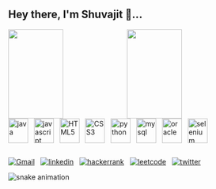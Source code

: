 ## Hey there, I'm Shuvajit 👋...
<div>
  <img align="left" height="180em" width="47%" src="https://github-readme-stats.vercel.app/api?username=shuvajit-geek&show_icons=true&theme=radical" />
  <img align="left" height="180em" width="47%" src="https://github-readme-stats.vercel.app/api/top-langs/?username=shuvajit-geek&layout=compact&theme=radical" />
</div>

##

<div style="display: inline_block; margin-top: 20px;">
  <img align="center" height="50" width="40" src="https://cdn.jsdelivr.net/gh/devicons/devicon/icons/java/java-original.svg" alt="java" />
  &nbsp
  <img align="center" height="50" width="40" src="https://cdn.jsdelivr.net/gh/devicons/devicon/icons/javascript/javascript-original.svg" alt="javascript" />
  &nbsp
  <img align="center" height="50" width="40" src="https://cdn.jsdelivr.net/gh/devicons/devicon/icons/html5/html5-original.svg" alt="HTML5" />
  &nbsp
  <img align="center" height="50" width="40" src="https://cdn.jsdelivr.net/gh/devicons/devicon/icons/css3/css3-original.svg" alt="CSS3" />
  &nbsp
  <img align="center" height="50" width="40" src="https://cdn.jsdelivr.net/gh/devicons/devicon/icons/python/python-original.svg" alt="python" />
  &nbsp
  <img align="center" height="50" width="40" src="https://cdn.jsdelivr.net/gh/devicons/devicon/icons/mysql/mysql-original.svg" alt="mysql"/>
  &nbsp
  <img align="center" height="50" width="40" src="https://cdn.jsdelivr.net/gh/devicons/devicon/icons/oracle/oracle-original.svg" alt="oracle" />
  &nbsp
  <img align="center" height="50" width="40" src="https://cdn.jsdelivr.net/gh/devicons/devicon/icons/selenium/selenium-original.svg" alt="selenium" />
</div>

##

<div>
  <a href="mailto:shuvajit.official123@gmail.com"><img src="https://img.shields.io/badge/Gmail-D14836?style=for-the-badge&logo=gmail&logoColor=white" alt="Gmail" target="_blank"></a>
  &nbsp
  <a href="https://www.linkedin.com/in/shuvajit-ghosh/"><img src="https://img.shields.io/badge/linkedin-%230077B5.svg?style=for-the-badge&logo=linkedin&logoColor=white" alt="linkedin"></a>
  &nbsp
  <a href="https://www.hackerrank.com/shuvajit_offici1"><img src="https://img.shields.io/badge/-Hackerrank-2EC866?style=for-the-badge&logo=HackerRank&logoColor=white" alt="hackerrank"></a>
  &nbsp
  <a href="#"><img src="https://img.shields.io/badge/-LeetCode-FFA116?style=for-the-badge&logo=LeetCode&logoColor=black" alt="leetcode"></a>
  &nbsp
  <a href="https://twitter.com/ShuvajitGhosh1"><img src="https://img.shields.io/badge/Twitter-%231DA1F2.svg?style=for-the-badge&logo=Twitter&logoColor=white" alt="twitter"></a>
</div>

![snake animation](https://github.com/shuvajit-geek/shuvajit-geek/blob/output/gihub-contribution-grid-snake.svg)
